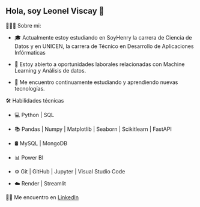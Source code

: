## Hola, soy Leonel Viscay 👋


👨🏻‍💻  Sobre mi:
  * 🎓   Actualmente estoy estudiando en SoyHenry la carrera de Ciencia de Datos y en UNICEN, la carrera de Técnico en Desarrollo de Aplicaciones Infórmaticas

  * 💼   Estoy abierto a oportunidades laborales relacionadas con Machine Learning y Análisis de datos.

  * 🌱   Me encuentro continuamente estudiando y aprendiendo nuevas tecnologías.


🛠  Habilidades técnicas
  * 💻   Python | SQL 
  
  * 📚   Pandas | Numpy | Matplotlib | Seaborn | Scikitlearn | FastAPI 
  
  * 🛢   MySQL | MongoDB
    
  * 📊   Power BI
    
  * ⚙️   Git | GitHub | Jupyter | Visual Studio Code
    
  * ☁️   Render | Streamlit

🤝🏻  Me encuentro en
[LinkedIn](https://www.linkedin.com/in/leonel-viscay-8256911bb/)
